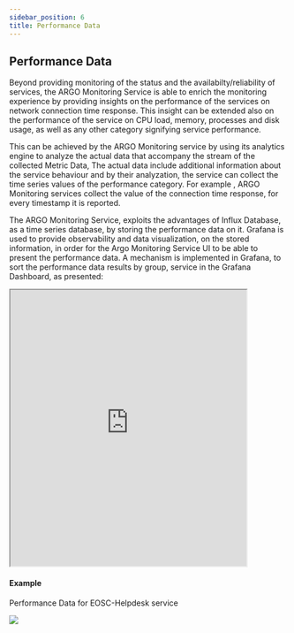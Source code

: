 ```yaml
---
sidebar_position: 6
title: Performance Data
---
```

## Performance Data
 
 Beyond providing monitoring of the status and the availabilty/reliability of services, the ARGO Monitoring Service is able to enrich the monitoring experience by providing insights on the performance of the services  on network connection time response.  This insight can be extended also on the performance of the service on CPU load, memory, processes and disk usage, as well as any other category signifying service performance. 

This can be achieved by the ARGO Monitoring service by using its analytics engine to analyze the actual data that accompany the stream of the collected Metric Data, The actual data include additional information about the service behaviour and by their analyzation, the service can collect the time series values of the performance category. For example , ARGO Monitoring services collect the value of the connection time response, for every timestamp it is reported. 

The ARGO Monitoring Service, exploits the advantages of Influx Database, as a time series database, by storing the performance data on it.  Grafana is used to provide observability and data visualization, on the stored information, in order for the Argo Monitoring Service UI to be able to present the performance data. A mechanism is implemented in Grafana, to sort the performance data results by group, service in the Grafana Dashboard, as presented: 


<iframe width="85%" height="500px" src="https://timeseriesdb.devel.argo.grnet.gr:3000/d/ef673db3-c773-4211-8ff1-ffe1dbd4e9b8/performance?orgId=1&theme=light&kiosk=&from=1701912314651&to=1701955514651&viewPanel=1">

</iframe>

#### Example

Performance Data for EOSC-Helpdesk service

![](/img/reports/eosc-helpdesk.png) 






